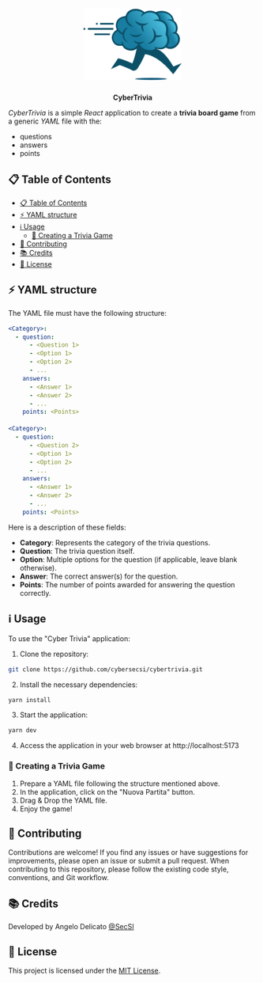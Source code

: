 <h1 align="center">
  <br>
    <img src="https://raw.githubusercontent.com/cybersecsi/cybertrivia/main/logo.png" alt= "CyberTrivia" width="200px">
</h1>
<p align="center">
    <b>CyberTrivia</b>
<p>

_CyberTrivia_ is a simple _React_ application to create a **trivia board game** from a generic _YAML_ file with the:

- questions
- answers
- points

<!-- omit in toc -->

## 📋 Table of Contents

- [📋 Table of Contents](#-table-of-contents)
- [⚡ YAML structure](#-yaml-structure)
- [ℹ️ Usage](#ℹ️-usage)
  - [🔌 Creating a Trivia Game](#-creating-a-trivia-game)
- [🚧 Contributing](#-contributing)
- [📚 Credits](#-credits)
- [🪪 License](#-license)

## ⚡ YAML structure

The YAML file must have the following structure:

```yaml
<Category>:
  - question:
      - <Question 1>
      - <Option 1>
      - <Option 2>
      - ...
    answers:
      - <Answer 1>
      - <Answer 2>
      - ...
    points: <Points>

<Category>:
  - question:
      - <Question 2>
      - <Option 1>
      - <Option 2>
      - ...
    answers:
      - <Answer 1>
      - <Answer 2>
      - ...
    points: <Points>
```

Here is a description of these fields:

- **Category**: Represents the category of the trivia questions.
- **Question**: The trivia question itself.
- **Option**: Multiple options for the question (if applicable, leave blank otherwise).
- **Answer**: The correct answer(s) for the question.
- **Points**: The number of points awarded for answering the question correctly.

## ℹ️ Usage

To use the "Cyber Trivia" application:

1. Clone the repository:

```bash
git clone https://github.com/cybersecsi/cybertrivia.git
```

2. Install the necessary dependencies:

```bash
yarn install
```

3. Start the application:

```bash
yarn dev
```

4. Access the application in your web browser at http://localhost:5173

### 🔌 Creating a Trivia Game

1. Prepare a YAML file following the structure mentioned above.
2. In the application, click on the "Nuova Partita" button.
3. Drag & Drop the YAML file.
4. Enjoy the game!

## 🚧 Contributing

Contributions are welcome! If you find any issues or have suggestions for improvements, please open an issue or submit a pull request.
When contributing to this repository, please follow the existing code style, conventions, and Git workflow.

## 📚 Credits

Developed by Angelo Delicato [@SecSI](https://secsi.io)

## 🪪 License

This project is licensed under the [MIT License](https://github.com/cybersecsi/cybertrivia/blob/main/LICENSE).

